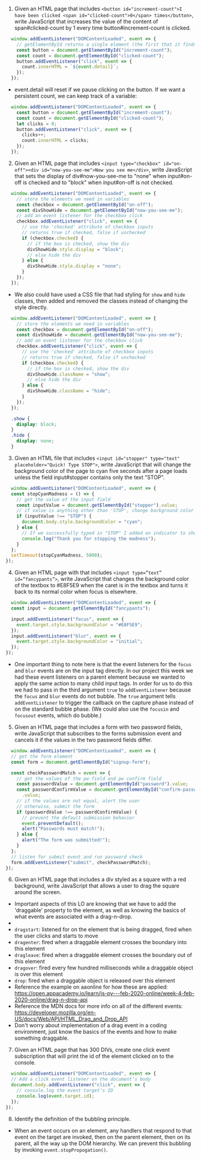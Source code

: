 1. Given an HTML page that includes `<button id="increment-count">I have been clicked <span id="clicked-count">0</span> times</button>`, write JavaScript that increases the value of the content of span#clicked-count by 1 every time button#increment-count is clicked.
```js
  window.addEventListener("DOMContentLoaded", event => {
    // getElementById returns a single element (the first that it finds that has the specified id)
    const button = document.getElementById("increment-count");
    const count = document.getElementById("clicked-count");
    button.addEventListener("click", event => {
      count.innerHTML = `${event.detail}`;
    });
  });
```
- event.detail will reset if we pause clicking on the button. If we want a persistent count, we can keep track of a variable:
```js
  window.addEventListener("DOMContentLoaded", event => {
    const button = document.getElementById("increment-count");
    const count = document.getElementById("clicked-count");
    let clicks = 0;
    button.addEventListener("click", event => {
      clicks++;
      count.innerHTML = clicks;
    });
  });
```

2. Given an HTML page that includes `<input type="checkbox" id="on-off"><div id="now-you-see-me">Now you see me</div>`, write JavaScript that sets the display of div#now-you-see-me to "none" when input#on-off is checked and to "block" when input#on-off is not checked.
```js
  window.addEventListener("DOMContentLoaded", event => {
    // store the elements we need in variables
    const checkbox = document.getElementById("on-off");
    const divShowHide = document.getElementById("now-you-see-me");
    // add an event listener for the checkbox click
    checkbox.addEventListener("click", event => {
      // use the 'checked' attribute of checkbox inputs
      // returns true if checked, false if unchecked
      if (checkbox.checked) {
        // if the box is checked, show the div
        divShowHide.style.display = "block";
        // else hide the div
      } else {
        divShowHide.style.display = "none";
      }
    });
  });
```
  - We also could have used a CSS file that had styling for `show` and `hide` classes, then added and removed the classes instead of changing the style directly.
```js
  window.addEventListener("DOMContentLoaded", event => {
    // store the elements we need in variables
    const checkbox = document.getElementById("on-off");
    const divShowHide = document.getElementById("now-you-see-me");
    // add an event listener for the checkbox click
    checkbox.addEventListener("click", event => {
      // use the 'checked' attribute of checkbox inputs
      // returns true if checked, false if unchecked
      if (checkbox.checked) {
        // if the box is checked, show the div
        divShowHide.className = "show";
        // else hide the div
      } else {
        divShowHide.className = "hide";
      }
    });
  });
```
```css
  .show {
    display: block;
  }
  .hide {
    display: none;
  }
```

3. Given an HTML file that includes `<input id="stopper" type="text" placeholder="Quick! Type STOP">`, write JavaScript that will change the background color of the page to cyan five seconds after a page loads unless the field input#stopper contains only the text "STOP".
```js
  window.addEventListener("DOMContentLoaded", event => {
  const stopCyanMadness = () => {
    // get the value of the input field
    const inputValue = document.getElementById("stopper").value;
    // if value is anything other than 'STOP', change background color
    if (inputValue !== "STOP") {
      document.body.style.backgroundColor = "cyan";
    } else {
      // If we successfully typed in "STOP" I added an indicator to show that it worked
      console.log("Thank you for stopping the madness");
    }
  };
  setTimeout(stopCyanMadness, 5000);
});
```

4. Given an HTML page with that includes `<input type=”text” id=”fancypants”>`, write JavaScript that changes the background color of the textbox to #E8F5E9 when the caret is in the textbox and turns it back to its normal color when focus is elsewhere.
```js
  window.addEventListener("DOMContentLoaded", event => {
  const input = document.getElementById("fancypants");

  input.addEventListener("focus", event => {
    event.target.style.backgroundColor = "#E8F5E9";
  });
  input.addEventListener("blur", event => {
    event.target.style.backgroundColor = "initial";
  });
});
```
  - One important thing to note here is that the event listeners for the `focus` and `blur` events are on the input tag directly. In our project this week we had these event listeners on a parent element because we wanted to apply the same action to many child input tags. In order for us to do this we had to pass in the third argument `true` to `addEventListener` because the `focus` and `blur` events do not bubble. The `true` argument tells `addEventListener` to trigger the callback on the capture phase instead of on the standard bubble phase. (We could also use the `focusin` and `focusout` events, which do bubble.)

5. Given an HTML page that includes a form with two password fields, write JavaScript that subscribes to the forms submission event and cancels it if the values in the two password fields differ.
```js
  window.addEventListener("DOMContentLoaded", event => {
  // get the form element
  const form = document.getElementById("signup-form");

  const checkPasswordMatch = event => {
    // get the values of the pw field and pw confirm field
    const passwordValue = document.getElementById("password").value;
    const passwordConfirmValue = document.getElementById("confirm-password")
      .value;
    // if the values are not equal, alert the user
    // otherwise, submit the form
    if (passwordValue !== passwordConfirmValue) {
      // prevent the default submission behavior
      event.preventDefault();
      alert("Passwords must match!");
    } else {
      alert("The form was submitted!");
    }
  };
  // listen for submit event and run password check
  form.addEventListener("submit", checkPasswordMatch);
});
```

6. Given an HTML page that includes a div styled as a square with a red background, write JavaScript that allows a user to drag the square around the screen.
  - Important aspects of this LO are knowing that we have to add the 'draggable' property to the element, as well as knowing the basics of what events are associated with a drag-n-drop.
  - <div id="red-square" draggable="true"></div>
  - `dragstart`: listened for on the element that is being dragged, fired when the user clicks and starts to move
  - `dragenter`: fired when a draggable element crosses the boundary into this element
  - `dragleave`: fired when a draggable element crosses the boundary out of this element
  - `dragover`: fired every few hundred milliseconds while a draggable object is over this element
  - `drop`: fired when a draggable object is released over this element
  - Reference the example on aaonline for how these are applied: https://open.appacademy.io/learn/js-py---feb-2020-online/week-4-feb-2020-online/drag-n-drop-api
  - Reference the MDN docs for more info on all of the different events: https://developer.mozilla.org/en-US/docs/Web/API/HTML_Drag_and_Drop_API
  - Don't worry about implementation of a drag event in a coding environment, just know the basics of the events and how to make something draggable.

7. Given an HTML page that has 300 DIVs, create one click event subscription that will print the id of the element clicked on to the console.
```js
  window.addEventListener("DOMContentLoaded", event => {
  // Add a click event listener on the document’s body
  document.body.addEventListener("click", event => {
    // console.log the event target’s ID
    console.log(event.target.id);
  });
});
```

8. Identify the definition of the bubbling principle.
  - When an event occurs on an element, any handlers that respond to that event on the target are invoked, then on the parent element, then on its parent, all the way up the DOM hierarchy. We can prevent this bubbling by invoking `event.stopPropogation()`.
  
